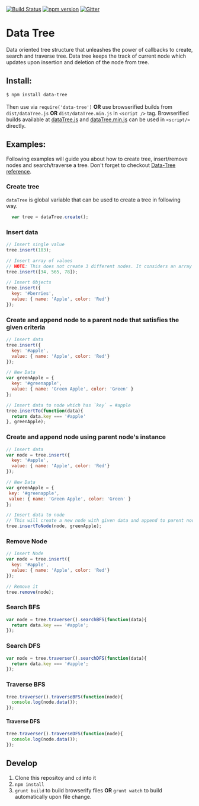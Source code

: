 [![Build Status](https://travis-ci.org/cchandurkar/Data-Tree.svg?branch=master)](https://travis-ci.org/cchandurkar/Data-Tree)
[![npm version](https://badge.fury.io/js/data-tree.svg)](https://badge.fury.io/js/data-tree)
[![Gitter](https://badges.gitter.im/cchandurkar/Data-Tree.svg)](https://gitter.im/cchandurkar/Data-Tree?utm_source=badge&utm_medium=badge&utm_campaign=pr-badge)

# Data Tree
Data oriented tree structure that unleashes the power of callbacks to create, search and traverse tree. Data tree keeps the track of current node which updates upon insertion and deletion of the node from tree.

## Install:
`$ npm install data-tree`<br /><br />
Then use via `require('data-tree')` **OR** use browserified builds from `dist/dataTree.js` **OR** `dist/dataTree.min.js` in `<script />` tag. Browserified builds available at [dataTree.js](http://cchandurkar.github.io/data-tree/dataTree.js) and [dataTree.min.js](http://cchandurkar.github.io/data-tree/dataTree.min.js) can be used in `<script/>` directly.

## Examples:
Following examples will guide you about how to create tree, insert/remove nodes and search/traverse a tree. Don't forget to checkout [Data-Tree reference](http://cchandurkar.github.io/data-tree/).

### Create tree
`dataTree` is global variable that can be used to create a tree in following way.
```javascript
  var tree = dataTree.create();
```

### Insert data
```javascript
// Insert single value
tree.insert(183);

// Insert array of values
// NOTE: This does not create 3 different nodes. It considers an array as a whole data and puts in a single node.
tree.insert([34, 565, 78]);

// Insert Objects
tree.insert({
  key: '#berries',
  value: { name: 'Apple', color: 'Red'}
});
```

### Create and append node to a parent node that satisfies the given criteria
```javascript
// Insert data
tree.insert({
  key: '#apple',
  value: { name: 'Apple', color: 'Red'}
});

// New Data
var greenApple = {
  key: '#greenapple',
  value: { name: 'Green Apple', color: 'Green' }
};

// Insert data to node which has `key` = #apple
tree.insertTo(function(data){
  return data.key === '#apple'
}, greenApple);
```

### Create and append node using parent node's instance
```javascript
// Insert data
var node = tree.insert({
  key: '#apple',
  value: { name: 'Apple', color: 'Red'}
});

// New Data
var greenApple = {
 key: '#greenapple',
 value: { name: 'Green Apple', color: 'Green' }
};

// Insert data to node
// This will create a new node with given data and append to parent node provided
tree.insertToNode(node, greenApple);
```

### Remove Node
```javascript
// Insert Node
var node = tree.insert({
  key: '#apple',
  value: { name: 'Apple', color: 'Red'}
});

// Remove it
tree.remove(node);
```

### Search BFS
```javascript
var node = tree.traverser().searchBFS(function(data){
  return data.key === '#apple';
});
```

### Search DFS
```javascript
var node = tree.traverser().searchDFS(function(data){
  return data.key === '#apple';
});
```

### Traverse BFS
```javascript
tree.traverser().traverseBFS(function(node){
  console.log(node.data());
});
```

#### Traverse DFS
```javascript
tree.traverser().traverseDFS(function(node){
  console.log(node.data());
});
```

## Develop
1. Clone this repositoy and `cd` into it
3. `npm install`
4. `grunt build` to build browserify files **OR** `grunt watch` to build automatically upon file change.

